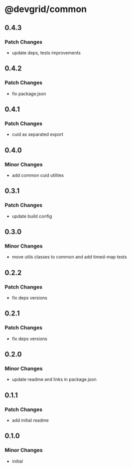 # @devgrid/common

## 0.4.3

### Patch Changes

- update deps, tests improvements

## 0.4.2

### Patch Changes

- fix package.json

## 0.4.1

### Patch Changes

- cuid as separated export

## 0.4.0

### Minor Changes

- add common cuid utilites

## 0.3.1

### Patch Changes

- update build config

## 0.3.0

### Minor Changes

- move utils classes to common and add timed-map tests

## 0.2.2

### Patch Changes

- fix deps versions

## 0.2.1

### Patch Changes

- fix deps versions

## 0.2.0

### Minor Changes

- update readme and links in package.json

## 0.1.1

### Patch Changes

- add initial readme

## 0.1.0

### Minor Changes

- initial
